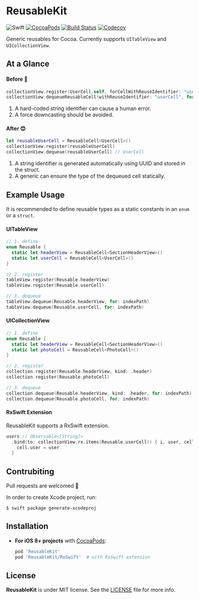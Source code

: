 # ReusableKit

![Swift](https://img.shields.io/badge/Swift-4.1-orange.svg)
[![CocoaPods](http://img.shields.io/cocoapods/v/ReusableKit.svg)](https://cocoapods.org/pods/ReusableKit)
[![Build Status](https://travis-ci.org/devxoul/ReusableKit.svg)](https://travis-ci.org/devxoul/ReusableKit)
[![Codecov](https://img.shields.io/codecov/c/github/devxoul/ReusableKit.svg)](https://codecov.io/gh/devxoul/ReusableKit)

Generic reusables for Cocoa. Currently supports `UITableView` and `UICollectionView`.

## At a Glance

#### Before 🤢

```swift
collectionView.register(UserCell.self, forCellWithReuseIdentifier: "userCell")
collectionView.dequeueReusableCell(withReuseIdentifier: "userCell", for: indexPath) as! UserCell
```

1. A hard-coded string identifier can cause a human error.
2. A force downcasting should be avoided.

#### After 😊

```swift
let reusableUserCell = ReusableCell<UserCell>()
collectionView.register(reusableUserCell)
collectionView.dequeue(reusableUserCell) // UserCell
```

1. A string identifier is generated automatically using UUID and stored in the struct.
2. A generic can ensure the type of the dequeued cell statically.

## Example Usage

It is recommended to define reusable types as a static constants in an `enum` or a `struct`.

#### UITableView

```swift
// 1. define
enum Reusable {
  static let headerView = ReusableCell<SectionHeaderView>()
  static let userCell = ReusableCell<UserCell>()
}

// 2. register
tableView.register(Reusable.headerView)
tableView.register(Reusable.userCell)

// 3. dequeue
tableView.dequeue(Reusable.headerView, for: indexPath)
tableView.dequeue(Reusable.userCell, for: indexPath)
```

#### UICollectionView

```swift
// 1. define
enum Reusable {
  static let headerView = ReusableCell<SectionHeaderView>()
  static let photoCell = ReusableCell<PhotoCell>()
}

// 2. register
collection.register(Reusable.headerView, kind: .header)
collection.register(Reusable.photoCell)

// 3. dequeue
collection.dequeue(Reusable.headerView, kind: .header, for: indexPath)
collection.dequeue(Reusable.photoCell, for: indexPath)
```

#### RxSwift Extension

ReusableKit supports a RxSwift extension.

```swift
users // Observable<[String]>
  .bind(to: collectionView.rx.items(Reusable.userCell)) { i, user, cell in
    cell.user = user
  }
```

## Contrubiting

Pull requests are welcomed 💖

In order to create Xcode project, run:

```console
$ swift package generate-xcodeproj
```

## Installation

- **For iOS 8+ projects** with [CocoaPods](https://cocoapods.org):

    ```ruby
    pod 'ReusableKit'
    pod 'ReusableKit/RxSwift'  # with RxSwift extension
    ```

## License

**ReusableKit** is under MIT license. See the [LICENSE](LICENSE) file for more info.

